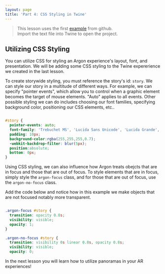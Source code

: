 ```yaml
---
layout: page
title: 'Part 4: CSS Styling in Twine'
---
```


> This lesson uses the first [example](https://github.com/blairmacintyre/oldfashioned/tree/master/examples/) from github. <br> Import the text file into Twine to open the project.


## Utilizing CSS Styling
You can utilize CSS for styling an Argon experience's layout, font, and presentation. We will be adding some CSS styling to the Twine expererience we created in the last lesson.

To create storywide styling, you must reference the story's id: `story`. We can style our story in a multitude of different ways. For example, we can specify "pointer events", which allow you to control when a graphic element becomes the target of mouse elements. "Auto" applies to all events. Other possible styling we can do includes choosing our font families, specifying background color, positioning our CSS elements, etc..

```css

#story {
  pointer-events: auto;
  font-family: 'Trebuchet MS', 'Lucida Sans Unicode', 'Lucida Grande', 'Lucida Sans', Arial, sans-serif;
  padding: 10px;
  background-color:rgba(255,255,255,0.7);
  -webkit-backdrop-filter: blur(5px);
  position:absolute;
  bottom: 0px;
}

```

Using CSS styling, we can also influence how Argon treats obejcts that are in focus and those that are out of focus. To style elements that are in focus, simply style the `argon-focus` class, and for those that are out of focus, use the `argon-no-focus` class.

Add the code below and notice how in this example we make objects that are not focused notably more transparent.

```css

.argon-focus #story {
  transition: opacity 0.8s;
  visibility: visible;
  opacity: 1;
}

.argon-no-focus #story {
  transition: visibility 0s linear 0.8s, opacity 0.8s;
  visibility: visible;
  opacity: 0;

```

In the next lesson you will learn how to utilize panoramas in your AR experiences!